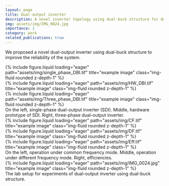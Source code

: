 ```yaml
---
layout: page
title: Dual-output inverter
description: A novel inverter topology using dual-buck structure for dual-output applications
img: assets/img/IMG_0024.jpg
importance: 1
category: work
related_publications: true
---
```


We proposed a novel dual-output inverter using dual-buck structure to improve the reliability of the system.

<div class="row">
    <div class="col-sm mt-3 mt-md-0">
        {% include figure.liquid loading="eager" path="assets/img/single_phase_DBI.tif" title="example image" class="img-fluid rounded z-depth-1" %}
    </div>
    <div class="col-sm mt-3 mt-md-0">
        {% include figure.liquid loading="eager" path="assets/img/HW_DBI.tif" title="example image" class="img-fluid rounded z-depth-1" %}
    </div>
    <div class="col-sm mt-3 mt-md-0">
        {% include figure.liquid loading="eager" path="assets/img/Three_phase_DBI.tif" title="example image" class="img-fluid rounded z-depth-1" %}
    </div>
</div>
<div class="caption">
    On the left, single-phase dual-output inverter (SDI). Middle, hardware prototype of SDI. Right, three-phase dual-output inverter.
</div>

<div class="row">
    <div class="col-sm mt-3 mt-md-0">
        {% include figure.liquid loading="eager" path="assets/img/CF.tif" title="example image" class="img-fluid rounded z-depth-1" %}
    </div>
    <div class="col-sm mt-3 mt-md-0">
        {% include figure.liquid loading="eager" path="assets/img/DF.tif" title="example image" class="img-fluid rounded z-depth-1" %}
    </div>
    <div class="col-sm mt-3 mt-md-0">
        {% include figure.liquid loading="eager" path="assets/img/Eff.tif" title="example image" class="img-fluid rounded z-depth-1" %}
    </div>
</div>
<div class="caption">
    On the left, operation under common frequency mode. Middle, operation under different frequency mode. Right, efficiencies.
</div>


<div class="row">
    <div class="col-sm mt-3 mt-md-0">
        {% include figure.liquid loading="eager" path="assets/img/IMG_0024.jpg" title="example image" class="img-fluid rounded z-depth-1" %}
    </div>
</div>
<div class="caption">
    The lab setup for experiments of dual-output inverter using dual-buck structure.
</div>


